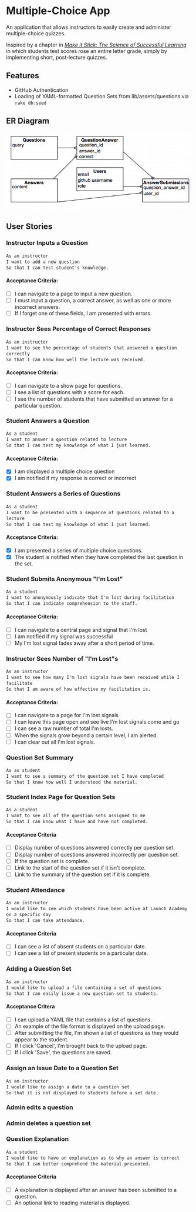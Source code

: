 # Multiple-Choice App
An application that allows instructors to easily create and administer multiple-choice quizzes.

Inspired by a chapter in [_Make it Stick: The Science of Successful Learning_](http://www.hup.harvard.edu/catalog.php?isbn=9780674729018) in which students test scores rose an entire letter grade, simply by implementing short, post-lecture quizzes.

## Features
* GitHub Authentication
* Loading of YAML-formatted Question Sets from lib/assets/questions via `rake db:seed`

## ER Diagram
![ER Diagram](er-img.png "ER Diagram")

## User Stories
### Instructor Inputs a Question
```
As an instructor
I want to add a new question
So that I can test student's knowledge.
```

#### Acceptance Criteria:
* [ ] I can navigate to a page to input a new question.
* [ ] I must input a question, a correct answer, as well as one
or more incorrect answers.
* [ ] If I forget one of these fields, I am presented with errors.

### Instructor Sees Percentage of Correct Responses
```
As an instructor
I want to see the percentage of students that answered a question correctly
So that I can know how well the lecture was received.
```

#### Acceptance Criteria:
* [ ] I can navigate to a show page for questions.
* [ ] I see a list of questions with a score for each.
* [ ] I see the number of students that have submitted an answer for
a particular question.

### Student Answers a Question
```
As a student
I want to answer a question related to lecture
So that I can test my knowledge of what I just learned.
```

#### Acceptance Criteria:
* [x] I am displayed a multiple choice question
* [x] I am notified if my response is correct or incorrect

### Student Answers a Series of Questions
```
As a student
I want to be presented with a sequence of questions related to a lecture
So that I can test my knowledge of what I just learned.
```

#### Acceptance Criteria:
* [x] I am presented a series of multiple choice questions.
* [x] The student is notified when they have completed the last question in the set.

### Student Submits Anonymous "I'm Lost"
```
As a student
I want to anonymously indicate that I'm lost during facilitation
So that I can indicate comprehension to the staff.
```

#### Acceptance Criteria:
* [ ] I can navigate to a central page and signal that I'm lost
* [ ] I am notified if my signal was successful
* [ ] My I'm lost signal fades away after a short period of time.

### Instructor Sees Number of "I'm Lost"s
```
As an instructor
I want to see how many I'm lost signals have been received while I facilitate
So that I am aware of how effective my facilitation is.
```

#### Acceptance Criteria:
* [ ] I can navigate to a page for I'm lost signals
* [ ] I can leave this page open and see live I'm lost signals come and go
* [ ] I can see a raw number of total I'm losts.
* [ ] When the signals grow beyond a certain level, I am alerted.
* [ ] I can clear out all I'm lost signals.

### Question Set Summary
```
As as student
I want to see a summary of the question set I have completed
So that I know how well I understood the material.
```

### Student Index Page for Question Sets
```
As a student
I want to see all of the question sets assigned to me
So that I can know what I have and have not completed.
```

#### Acceptance Criteria
* [ ] Display number of questions answered correctly per question set.
* [ ] Display number of questions answered incorrectly per question set.
* [ ] If the question set is complete.
* [ ] Link to the start of the question set if it isn't complete.
* [ ] Link to the summary of the question set if it is complete.

### Student Attendance
```
As an instructor
I would like to see which students have been active at Launch Academy on a specific day
So that I can take attendance.
```

#### Acceptance Criteria
* [ ] I can see a list of absent students on a particular date.
* [ ] I can see a list of present students on a particular date.

### Adding a Question Set
```
As an instructor
I would like to upload a file containing a set of questions
So that I can easily issue a new question set to students.
```

#### Acceptance Critera
* [ ] I can upload a YAML file that contains a list of questions.
* [ ] An example of the file format is displayed on the upload page.
* [ ] After submitting the file, I'm shown a list of questions as they would appear to the student.
* [ ] If I click 'Cancel', I'm brought back to the upload page.
* [ ] If I click 'Save', the questions are saved.

### Assign an Issue Date to a Question Set
```
As an instructor
I would like to assign a date to a question set
So that it is not displayed to students before a set date.
```

### Admin edits a question

### Admin deletes a question set

### Question Explanation
```
As a student
I would like to have an explanation as to why an answer is correct
So that I can better comprehend the material presented.
```

#### Acceptance Criteria
* [ ] A explanation is displayed after an answer has been submitted to a question.
* [ ] An optional link to reading material is displayed.
